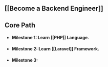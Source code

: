 
## [[Become a Backend Engineer]]

## **Core Path**

- #### Milestone 1: Learn [[PHP]] Language.
- #### Milestone 2: Learn [[Laravel]] Framework.
- #### Milestone 3: 


